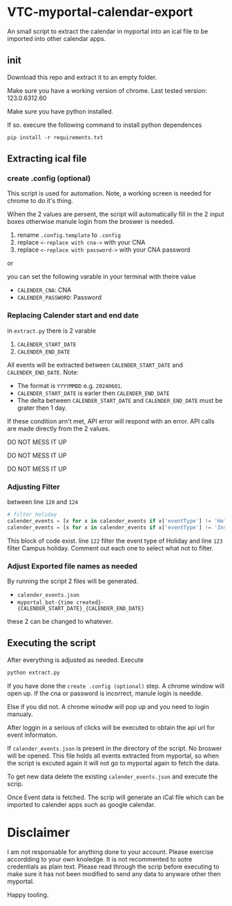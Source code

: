 # VTC-myportal-calendar-export

An small script to extract the calendar in myportal into an ical file to be imported into other calendar apps.

## init

Download this repo and extract it to an empty folder.

Make sure you have a working version of chrome. Last tested version: 123.0.6312.60

Make sure you have python installed.

If so. execure the following command to install python dependences

```
pip install -r requirements.txt
```

## Extracting ical file

### create .config (optional)

This script is used for automation. Note, a working screen is needed for chrome to do it's thing.

Wihen the 2 values are persent, the script will automatically fill in the 2 input boxes otherwise manule login from the broswer is needed.

1. rename `.config.template` to `.config`
2. replace `<-replace with cna->` with your CNA
3. replace `<-replace with password->` with your CNA password

or

you can set the following varable in your terminal with theire value

- `CALENDER_CNA`: CNA
- `CALENDER_PASSWORD`: Password

### Replacing Calender start and end date

in `extract.py` there is 2 varable

1. `CALENDER_START_DATE`
2. `CALENDER_END_DATE`

All events will be extracted between `CALENDER_START_DATE` and `CALENDER_END_DATE`. Note:

- The format is `YYYYMMDD` e.g. `20240601`. 
- `CALENDER_START_DATE` is earler then `CALENDER_END_DATE`
- The delta between `CALENDER_START_DATE` and `CALENDER_END_DATE` must be grater then 1 day.

If these condition arn't met, API error will respond with an error. API calls are made directly from the 2 values.

DO NOT MESS IT UP

DO NOT MESS IT UP

DO NOT MESS IT UP

### Adjusting Filter

between line `120` and `124`

``` python
# filter holiday
calender_events = [x for x in calender_events if x['eventType'] != 'Holiday']
calender_events = [x for x in calender_events if x['eventType'] != 'InstitutionHoliday']
```

This block of code exist. line `122` filter the event type of Holiday and line `123` filter Campus holiday. Comment out each one to select what not to filter.

### Adjust Exported file names as needed

By running the script 2 files will be generated. 

- `calender_events.json`
- `myportal_bot-{time created}-{CALENDER_START_DATE}_{CALENDER_END_DATE}`

these 2 can be changed to whatever.

## Executing the script

After everything is adjusted as needed. Execute

``` cmd
python extract.py
```

If you have done the `create .config (optional)` step. A chrome window will open up. If the cna or password is incorrect, manule login is needde.

Else if you did not. A chrome winodw will pop up and you need to login manualy.

After loggin in a serious of clicks will be executed to obtain the api url for event informaton.

If `calender_events.json` is present in the directory of the script. No broswer will be opened. This file holds all events extracted from myportal, so when the script is excuted again it will not go to myportal again to fetch the data.

To get new data delete the existing `calender_events.json` and execute the scrip.

Once Event data is fetched. The scrip will generate an iCal file which can be imported to calender apps such as google calendar.

# Disclaimer

I am not responsable for anything done to your account. Please exercise accordding to your own knoledge. It is not recommented to sotre credentials as plain text. Please read through the scrip before executing to make sure it has not been modified to send any data to anyware other then myportal.

Happy tooling.
